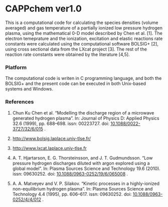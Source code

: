 # CAPPchem ver1.0

This is a computational code for calculating the species densities (volume averaged)
and gas temperature of a partially ionized low pressure hydrogen plasma, using the
mathematical 0-D model described by Chen et al. [1]. The electron temeprature and
the ionization, excitation and elastic reactions rate constants were calculated
using the computational software BOLSIG+ [2], using cross sectional data from the 
LXcat project [3]. The rest of the reaction rate constants were obtained by the
literature [4,5]. 

### Platform
The computational code is writen in C programming language, and both the BOLSIG+ 
and the present code can be executed in both Unix-based systems and Windows.

### References

1. Chun Ku Chen et al. “Modelling the discharge region of a microwave generated
    hydrogen plasma”. In: Journal of Physics D: Applied Physics 32.6 (1999),
    pp. 688–698. issn: 00223727. doi: [10.1088/0022-3727/32/6/015](https://iopscience.iop.org/article/10.1088/0022-3727/32/6/015) .
    
2. http://www.bolsig.laplace.univ-tlse.fr/

3. http://www.lxcat.laplace.univ-tlse.fr

4. A. T. Hjartarson, E. G. Thorsteinsson, and J. T. Gudmundsson. “Low pressure
    hydrogen discharges diluted with argon explored using a global model”. In: Plasma
    Sources Science and Technology 19.6 (2010). issn: 09630252. doi:
    [10.1088/0963-0252/19/6/065008](https://iopscience.iop.org/article/10.1088/0963-0252/19/6/065008) .
    
5. A. A. Matveyev and V. P. Silakov. “Kinetic processes in a highly-ionized
    non-equilibrium hydrogen plasma”. In: Plasma Sources Science and Technology 4.4
    (1995), pp. 606–617. issn: 09630252. doi: [10.1088/0963-0252/4/4/012](https://iopscience.iop.org/article/10.1088/0963-0252/4/4/012) .
